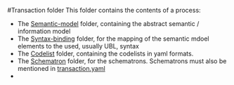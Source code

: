 #Transaction folder
This folder contains the contents of a process:

* The [Semantic-model](semantic-model) folder, containing the abstract semantic / information model
* The [Syntax-binding](syntax-binding) folder, for the mapping of the semantic mdoel elements to the used, usually UBL, syntax
* The [Codelist](codelist) folder, containing the codelists in yaml formats.
* The [Schematron](schematron) folder, for the schematrons. Schematrons must also be mentioned in [transaction.yaml](transaction.yaml)
* 